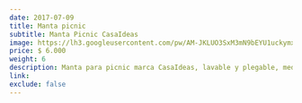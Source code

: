 ```yaml
---
date: 2017-07-09
title: Manta picnic
subtitle: Manta Picnic CasaIdeas
image: https://lh3.googleusercontent.com/pw/AM-JKLUO3SxM3mN9bEYU1uckymxsypESWuHGovuRP-Km41zjWjUxtwq3C7C3uQhCTJpXazAzdH3aDUND5XcB3psfhuzhS6Y6EiKrw0xwZsJTOSVj-gB8ty2W2v7wE7w8Z6mT8_HrZJcMlETyT3uJqD86EARrkQ=w466-h621-no?authuser=0
price: $ 6.000
weight: 6
description: Manta para picnic marca CasaIdeas, lavable y plegable, medidas 150 x 135 cm
link: 
exclude: false
---
```


